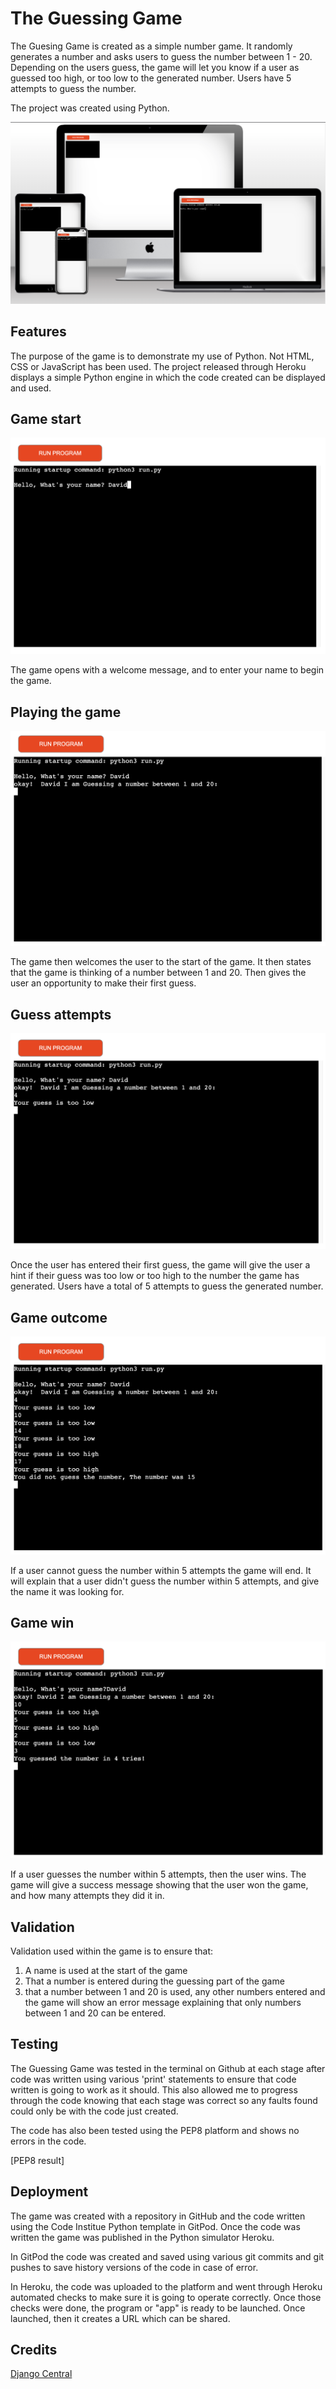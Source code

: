 # The Guessing Game

The Guesing Game is created as a simple number game. It randomly generates a number and asks users to guess the number between 1 - 20. Depending on the users guess, the game will let you know if a user as guessed too high, or too low to the generated number. Users have 5 attempts to guess the number. 

The project was created using Python. 

![The Guessing Game on multiple platforms](assets/images/Multiscreen%20image.png)

## Features

The purpose of the game is to demonstrate my use of Python. Not HTML, CSS or JavaScript has been used. The project released through Heroku displays a simple Python engine in which the code created can be displayed and used. 

## Game start

![Opening screen](assets/images/Start%20screen.png)

The game opens with a welcome message, and to enter your name to begin the game. 

## Playing the game

![Game beginning](assets/images/game%20beginnning.png)

The game then welcomes the user to the start of the game. It then states that the game is thinking of a number between 1 and 20. Then gives the user an opportunity to make their first guess. 

## Guess attempts

![Guess attempts](/assets/images/first%20guess.png)

Once the user has entered their first guess, the game will give the user a hint if their guess was too low or too high to the number the game has generated. Users have a total of 5 attempts to guess the generated number. 

## Game outcome

![Game outcome/ loss](assets/images/game%20outcome.png)

If a user cannot guess the number within 5 attempts the game will end. It will explain that a user didn't guess the number within 5 attempts, and give the name it was looking for. 

## Game win

![Game win](assets/images/Game%20win.png)

If a user guesses the number within 5 attempts, then the user wins. The game will give a success message showing that the user won the game, and how many attempts they did it in. 

## Validation

Validation used within the game is to ensure that:

1) A name is used at the start of the game
2) That a number is entered during the guessing part of the game
3) that a number between 1 and 20 is used, any other numbers entered and the game will show an error message explaining that only numbers between 1 and 20 can be entered. 

## Testing

The Guessing Game was tested in the terminal on Github at each stage after code was written using various 'print' statements to ensure that code written is going to work as it should. This also allowed me to progress through the code knowing that each stage was correct so any faults found could only be with the code just created. 

The code has also been tested using the PEP8 platform and shows no errors in the code. 

[PEP8 result]

## Deployment

The game was created with a repository in GitHub and the code written using the Code Institue Python template in GitPod.
Once the code was written the game was published in the Python simulator Heroku. 

In GitPod the code was created and saved using various git commits and git pushes to save history versions of the code in case of error. 

In Heroku, the code was uploaded to the platform and went through Heroku automated checks to make sure it is going to operate correctly. Once those checks were done, the program or "app" is ready to be launched. Once launched, then it creates a URL which can be shared. 

## Credits

[Django Central](https://djangocentral.com/creating-a-guessing-game-in-python/)